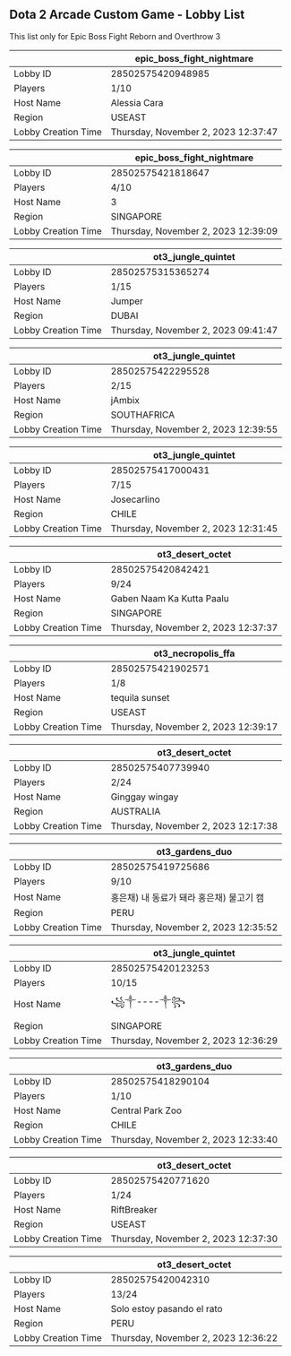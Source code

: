 ## Dota 2 Arcade Custom Game - Lobby List

This list only for Epic Boss Fight Reborn and Overthrow 3

|  | epic_boss_fight_nightmare |
| ------ | ------ |
| Lobby ID | 28502575420948985 |
| Players | 1/10 |
| Host Name | Alessia Cara |
| Region | USEAST |
| Lobby Creation Time | Thursday, November 2, 2023 12:37:47 |


|  | epic_boss_fight_nightmare |
| ------ | ------ |
| Lobby ID | 28502575421818647 |
| Players | 4/10 |
| Host Name | 3 |
| Region | SINGAPORE |
| Lobby Creation Time | Thursday, November 2, 2023 12:39:09 |


|  | ot3_jungle_quintet |
| ------ | ------ |
| Lobby ID | 28502575315365274 |
| Players | 1/15 |
| Host Name | Jumper |
| Region | DUBAI |
| Lobby Creation Time | Thursday, November 2, 2023 09:41:47 |


|  | ot3_jungle_quintet |
| ------ | ------ |
| Lobby ID | 28502575422295528 |
| Players | 2/15 |
| Host Name | jAmbix |
| Region | SOUTHAFRICA |
| Lobby Creation Time | Thursday, November 2, 2023 12:39:55 |


|  | ot3_jungle_quintet |
| ------ | ------ |
| Lobby ID | 28502575417000431 |
| Players | 7/15 |
| Host Name | Josecarlino |
| Region | CHILE |
| Lobby Creation Time | Thursday, November 2, 2023 12:31:45 |


|  | ot3_desert_octet |
| ------ | ------ |
| Lobby ID | 28502575420842421 |
| Players | 9/24 |
| Host Name | Gaben Naam Ka Kutta Paalu |
| Region | SINGAPORE |
| Lobby Creation Time | Thursday, November 2, 2023 12:37:37 |


|  | ot3_necropolis_ffa |
| ------ | ------ |
| Lobby ID | 28502575421902571 |
| Players | 1/8 |
| Host Name | tequila sunset |
| Region | USEAST |
| Lobby Creation Time | Thursday, November 2, 2023 12:39:17 |


|  | ot3_desert_octet |
| ------ | ------ |
| Lobby ID | 28502575407739940 |
| Players | 2/24 |
| Host Name | Ginggay wingay |
| Region | AUSTRALIA |
| Lobby Creation Time | Thursday, November 2, 2023 12:17:38 |


|  | ot3_gardens_duo |
| ------ | ------ |
| Lobby ID | 28502575419725686 |
| Players | 9/10 |
| Host Name | 홍은채) 내 동료가 돼라 홍은채) 물고기 캠 |
| Region | PERU |
| Lobby Creation Time | Thursday, November 2, 2023 12:35:52 |


|  | ot3_jungle_quintet |
| ------ | ------ |
| Lobby ID | 28502575420123253 |
| Players | 10/15 |
| Host Name | ꧁༒----༒꧂ |
| Region | SINGAPORE |
| Lobby Creation Time | Thursday, November 2, 2023 12:36:29 |


|  | ot3_gardens_duo |
| ------ | ------ |
| Lobby ID | 28502575418290104 |
| Players | 1/10 |
| Host Name | Central Park Zoo |
| Region | CHILE |
| Lobby Creation Time | Thursday, November 2, 2023 12:33:40 |


|  | ot3_desert_octet |
| ------ | ------ |
| Lobby ID | 28502575420771620 |
| Players | 1/24 |
| Host Name | RiftBreaker |
| Region | USEAST |
| Lobby Creation Time | Thursday, November 2, 2023 12:37:30 |


|  | ot3_desert_octet |
| ------ | ------ |
| Lobby ID | 28502575420042310 |
| Players | 13/24 |
| Host Name | Solo estoy pasando el rato |
| Region | PERU |
| Lobby Creation Time | Thursday, November 2, 2023 12:36:22 |


